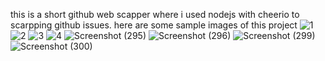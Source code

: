 this is a short github web scapper
 where i used nodejs with cheerio
   to scarpping github issues.
here are some sample images of this project
![1](https://user-images.githubusercontent.com/85377449/149921717-34b90502-d748-47c1-bf8f-0306911e8f93.png)
![2](https://user-images.githubusercontent.com/85377449/149921730-af6fd489-a3e4-427b-8d20-bec05f987fd2.png)
![3](https://user-images.githubusercontent.com/85377449/149921737-c2deb6c4-727b-485d-9417-a0cd434b49db.png)
![4](https://user-images.githubusercontent.com/85377449/149921748-3e4441c4-7178-4142-ad99-5cbe42585daa.png)
![Screenshot (295)](https://user-images.githubusercontent.com/85377449/149921758-2161d00e-4d2a-4d28-ad94-5b5db0a70c55.png)
![Screenshot (296)](https://user-images.githubusercontent.com/85377449/149921766-0836af90-148a-4e7b-8843-c34af56a2644.png)
![Screenshot (299)](https://user-images.githubusercontent.com/85377449/149921771-b8d7a131-1b14-438f-9320-f79066e6deda.png)
![Screenshot (300)](https://user-images.githubusercontent.com/85377449/149921776-b324f537-a419-4536-bdd7-9fdc70a9cb35.png)
